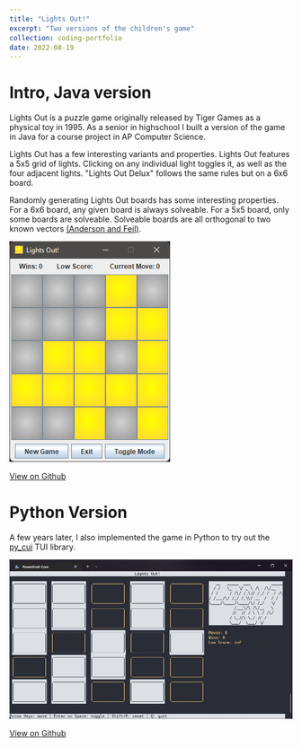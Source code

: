 ```yaml
---
title: "Lights Out!"
excerpt: "Two versions of the children's game"
collection: coding-portfolio
date: 2022-08-19
---
```



# Intro, Java version

Lights Out is a puzzle game originally released by Tiger Games as a physical
toy in 1995. As a senior in highschool I built a version of the game in Java
for a course project in AP Computer Science.

Lights Out has a few interesting variants and properties. Lights Out features
a 5x5 grid of lights. Clicking on any individual light toggles it, as well as the
four adjacent lights.
"Lights Out Delux" follows the same rules but on a 6x6 board.

Randomly generating Lights Out boards has some interesting properties. For a 6x6
board, any given board is always solveable. For a 5x5 board, only some boards
are solveable. Solveable boards are all orthogonal to two known vectors
[(Anderson and Feil)](https://doi.org/10.1080%2F0025570X.1998.11996658).

![Java Lights Out](/images/code/java_lightsout.png)

[View on Github](https://github.com/WardBrian/LightsOut/tree/java/)

# Python Version

A few years later, I also implemented the game in Python
to try out the [py_cui](https://github.com/jwlodek/py_cui)
TUI library.

![Python Lights Out](/images/code/python_lightsout.png)

[View on Github](https://github.com/WardBrian/LightsOut/tree/python/)
